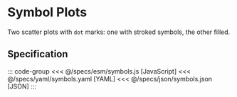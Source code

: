 <script setup>
  import { reset } from '@uwdata/vgplot';
  reset();
</script>

# Symbol Plots

Two scatter plots with `dot` marks: one with stroked symbols, the other filled.


<Example spec="/specs/yaml/symbols.yaml" />

## Specification

::: code-group
<<< @/specs/esm/symbols.js [JavaScript]
<<< @/specs/yaml/symbols.yaml [YAML]
<<< @/specs/json/symbols.json [JSON]
:::
